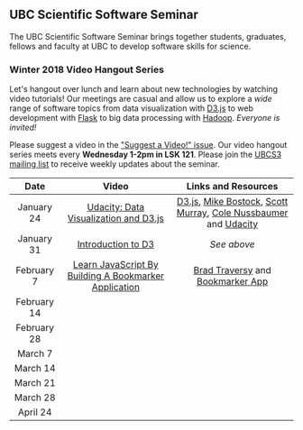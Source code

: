 ## UBC Scientific Software Seminar

The UBC Scientific Software Seminar brings together students, graduates, fellows and faculty at UBC to develop software skills for science.

### Winter 2018 Video Hangout Series

Let's hangout over lunch and learn about new technologies by watching video tutorials! Our meetings are casual and allow us to explore a *wide* range of software topics from data visualization with [D3.js](https://d3js.org/) to web development with [Flask](http://flask.pocoo.org/) to big data processing with [Hadoop](http://hadoop.apache.org/). *Everyone is invited!*

Please suggest a video in the ["Suggest a Video!" issue](https://github.com/ubcs3/2018-Winter-VHS/issues/1). Our video hangout series meets every **Wednesday 1-2pm in LSK 121**. Please join the [UBCS3 mailing list](https://ubc.ca1.qualtrics.com/jfe/form/SV_6VCa1EYL5xjlUQ5) to receive weekly updates about the seminar.

| Date | Video | Links and Resources |
| :---: | :---: | :---: |
| January 24 | [Udacity: Data Visualization and D3.js](https://www.youtube.com/watch?v=mfLklbVU7r0&list=PLAwxTw4SYaPmN67oPL09hz8-JUwQ5Aqci) | [D3.js](https://d3js.org/), [Mike Bostock](https://bl.ocks.org/mbostock), [Scott Murray](http://alignedleft.com/), [Cole Nussbaumer](http://www.storytellingwithdata.com/) and [Udacity](https://www.udacity.com/) |
| January 31 | [Introduction to D3](https://www.youtube.com/watch?v=8jvoTV54nXw) | *See above* |
| February 7 | [Learn JavaScript By Building A Bookmarker Application](https://www.youtube.com/watch?v=DIVfDZZeGxM) | [Brad Traversy](http://traversymedia.com/) and [Bookmarker App](https://github.com/bradtraversy/bookmarker) |
| February 14 | | |
| February 28 | | |
| March 7 | | |
| March 14 | | |
| March 21 | | |
| March 28 | | |
| April 24 | | |
